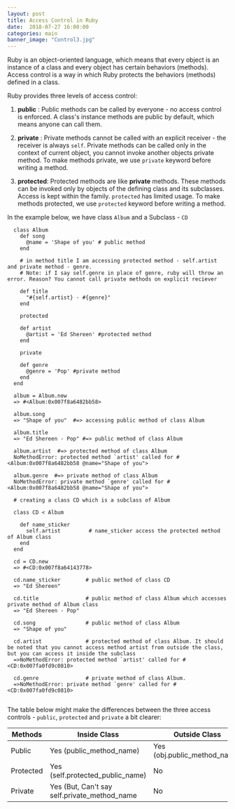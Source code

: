 ```yaml
---
layout: post
title: Access Control in Ruby
date:  2018-07-27 16:00:00
categories: main
banner_image: "Control3.jpg"
---
```

Ruby is an object-oriented language, which means that every object is an instance of a class and every object has certain behaviors (methods). Access control is a way in which Ruby protects the behaviors (methods) defined in a class.

Ruby provides three levels of access control:

  1. __public__ : Public methods can be called by everyone - no access control is enforced. A class's instance methods are public by default, which means anyone can call them.

  2. __private__ : Private methods cannot be called with an explicit receiver - the receiver is always `self`. Private methods can be called only in the context of current object, you cannot invoke another objects private method. To make methods private, we use `private` keyword before writing a method.

  3. __protected__: Protected methods are like __private__ methods. These methods can be invoked only by objects of the defining class and its subclasses. Access is kept within the family. `protected` has limited usage. To make methods protected, we use `protected` keyword before writing a method.
  
  In the example below, we have  class `Album` and a Subclass - `CD`
  
   ```
     class Album
       def song
         @name = 'Shape of you' # public method
       end
          
       # in method title I am accessing protected method - self.artist and private method - genre.  
       # Note: if I say self.genre in place of genre, ruby will throw an error. Reason? You cannot call private methods on explicit reciever
        
       def title
         "#{self.artist} - #{genre}"  
       end
          
       protected

       def artist
         @artist = 'Ed Shereen' #protected method
       end

       private

       def genre
         @genre = 'Pop' #private method
       end
     end
        
     album = Album.new
     => #<Album:0x007f8a6482bb58> 
        
     album.song
     => "Shape of you"  #=> accessing public method of class Album
        
     album.title
     => "Ed Shereen - Pop" #=> public method of class Album
        
     album.artist  #=> protected method of class Album
     NoMethodError: protected method `artist' called for #<Album:0x007f8a6482bb58 @name="Shape of you">
        
     album.genre  #=> private method of class Album
     NoMethodError: private method `genre' called for #<Album:0x007f8a6482bb58 @name="Shape of you">
        
     # creating a class CD which is a subclass of Album
        
     class CD < Album
        
       def name_sticker   
         self.artist         # name_sticker access the protected method of Album class
       end
     end
        
     cd = CD.new
     => #<CD:0x007f8a64143778>
     
     cd.name_sticker        # public method of class CD
     => "Ed Shereen"
      
     cd.title               # public method of class Album which accesses private method of Album class
     => "Ed Shereen - Pop"
      
     cd.song                # public method of class Album
     => "Shape of you"
      
     cd.artist              # protected method of class Album. It should be noted that you cannot access method artist from outside the class, but you can access it inside the subclass
     =>NoMethodError: protected method `artist' called for #<CD:0x007fa0fd9c0810>
      
     cd.genre               # private method of class Album.
     =>NoMethodError: private method `genre' called for #<CD:0x007fa0fd9c0810>
        
   ```

 
 The table below might make the differences between the three access controls - `public`, `protected` and `private`  a bit clearer:

 | Methods    | Inside Class                                | Outside Class                | Inside Sub-Class              |
 | ---------- | ------------------------------------------- | ---------------------------- | ----------------------------- |
 | Public     | Yes (public_method_name)                    | Yes (obj.public_method_name) |  Yes (public_method_name)     |
 | Protected  | Yes (self.protected_public_name)            | No                           |  Yes (protected_method_name)  |
 | Private    | Yes (But, Can't say self.private_method_name| No                           |  No                           |
